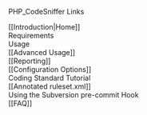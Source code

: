 PHP_CodeSniffer Links

[[Introduction|Home]]  
Requirements  
Usage  
[[Advanced Usage]]  
[[Reporting]]  
[[Configuration Options]]  
Coding Standard Tutorial  
[[Annotated ruleset.xml]]  
Using the Subversion pre-commit Hook  
[[FAQ]]  